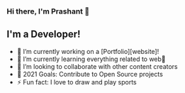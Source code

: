 ### Hi there, I'm Prashant 👋

## I'm a Developer!
- 🔭 I’m currently working on a [Portfolio][website]!
- 🌱 I’m currently learning everything related to web🤣
- 👯 I’m looking to collaborate with other content creators
- 🥅 2021 Goals: Contribute to Open Source projects
- ⚡ Fun fact: I love to draw and play sports
